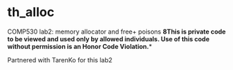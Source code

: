 # th_alloc
COMP530 lab2: memory allocator and free+ poisons
****8This is private code to be viewed and used only by allowed individuals. Use of this code without permission is an Honor Code Violation.*****

Partnered with TarenKo for this lab2

